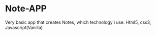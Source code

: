 # Note-APP
Very basic app that creates Notes, 
which technology i use:
Html5,
css3,
Javascript(Vanilla)
